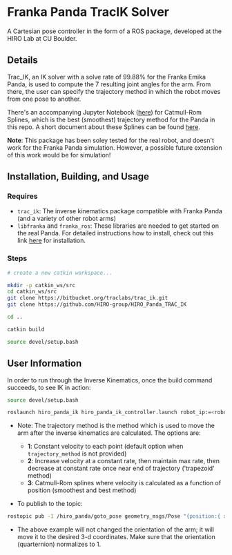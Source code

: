 # Franka Panda TracIK Solver

A Cartesian pose controller in the form of a ROS package, developed at the HIRO Lab at CU Boulder.


## Details

Trac_IK, an IK solver with a solve rate of 99.88% for the Franka Emika Panda, is used to compute the 7 resulting joint angles for the arm. From there, the user can specify the trajectory method in which the robot moves from one pose to another.

There's an accompanying Jupyter Notebook ([here](src/splines.ipynb)) for Catmull-Rom Splines, which is the best (smoothest) trajectory method for the Panda in this repo. A short document about these Splines can be found [here](http://www.cs.cmu.edu/~462/www/projects/assn2/assn2/catmullRom.pdf).


**Note**: This package has been soley tested for the real robot, and doesn't work for the Franka Panda simulation. However, a possible future extension of this work would be for simulation!

## Installation, Building, and Usage

### Requires

* `trac_ik`: The inverse kinematics package compatible with Franka Panda (and a variety of other robot arms)
* `libfranka` and `franka_ros`: These libraries are needed to get started on the real Panda. For detailed instructions how to install, check out this link [here](https://frankaemika.github.io/docs/installation_linux.html) for installation.


### Steps

```sh
# create a new catkin workspace...

mkdir -p catkin_ws/src
cd catkin_ws/src
git clone https://bitbucket.org/traclabs/trac_ik.git
git clone https://github.com/HIRO-group/HIRO_Panda_TRAC_IK

cd ..

catkin build

source devel/setup.bash
```

## User Information

In order to run through the Inverse Kinematics, once the build command succeeds, to see IK in action:


```sh
source devel/setup.bash
```


```sh
roslaunch hiro_panda_ik hiro_panda_ik_controller.launch robot_ip:=<robot-url> trajectory_method:=<1,2,3 or 4>
```

- Note: The trajectory method is the method which is used to move the arm after the inverse kinematics are calculated. The options are:
    * **1**: Constant velocity to each point (default option when `trajectory_method` is not provided)
    * **2**: Increase velocity at a constant rate, then maintain max rate, then decrease at constant rate once near end of trajectory ('trapezoid' method)
    * **3**: Catmull-Rom splines where velocity is calculated as a function of position (smoothest and best method)

- To publish to the topic: 
```sh
rostopic pub -1 /hiro_panda/goto_pose geometry_msgs/Pose "{position:{ x: 0.4, y: 0.4, z: 0.5}, orientation:{ x: 0.0, y: 0.0, z: 0.0, w: 1.0}}"
```

- The above example will not changed the orientation of the arm; it will move it to the desired 3-d coordinates. Make sure that the orientation (quarternion) normalizes to 1.
